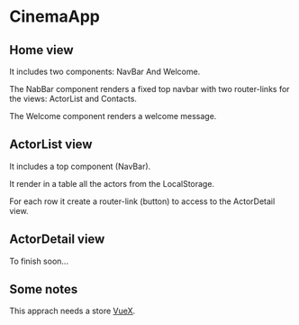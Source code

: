 # CinemaApp

## Home view
It includes two components: NavBar And Welcome.

The NabBar component renders a fixed top navbar with two router-links for the views: ActorList and Contacts.

The Welcome component renders a welcome message.

## ActorList view
It includes a top component (NavBar).

It render in a table all the actors from the LocalStorage.

For each row it create a router-link (button) to access to the ActorDetail view.

## ActorDetail view
To finish soon...




## Some notes
This apprach needs a store [VueX](https://vuex.vuejs.org/guide/).
